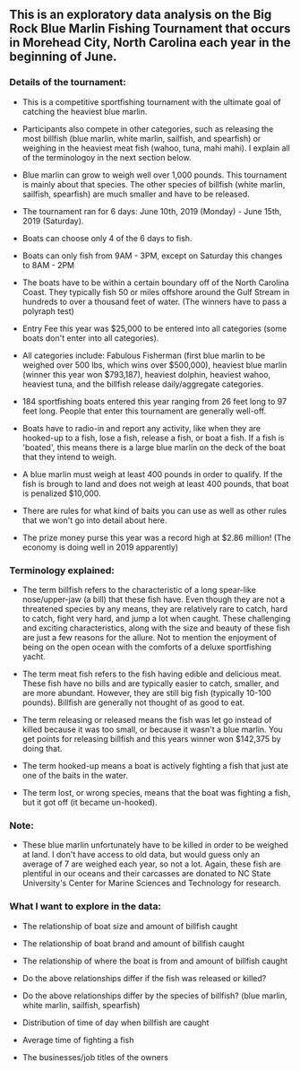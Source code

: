 ## This is an exploratory data analysis on the Big Rock Blue Marlin Fishing Tournament that occurs in Morehead City, North Carolina each year in the beginning of June.

### Details of the tournament:

- This is a competitive sportfishing tournament with the ultimate goal of catching the heaviest blue marlin.

- Participants also compete in other categories, such as releasing the most billfish (blue marlin, white marlin, sailfish, and spearfish) or weighing in the heaviest meat fish (wahoo, tuna, mahi mahi). I explain all of the terminologoy in the next section below. 

- Blue marlin can grow to weigh well over 1,000 pounds. This tournament is mainly about that species. The other species of billfish (white marlin, sailfish, spearfish) are much smaller and have to be released. 

- The tournament ran for 6 days: June 10th, 2019 (Monday) - June 15th, 2019 (Saturday).

- Boats can choose only 4 of the 6 days to fish.

- Boats can only fish from 9AM - 3PM, except on Saturday this changes to 8AM - 2PM

- The boats have to be within a certain boundary off of the North Carolina Coast. They typically fish 50 or miles offshore around the Gulf Stream in hundreds to over a thousand feet of water. (The winners have to pass a polyraph test)

- Entry Fee this year was $25,000 to be entered into all categories (some boats don't enter into all categories).

- All categories include: Fabulous Fisherman (first blue marlin to be weighed over 500 lbs, which wins over $500,000), heaviest blue marlin (winner this year won $793,187), heaviest dolphin, heaviest wahoo, heaviest tuna, and the billfish release daily/aggregate categories.

- 184 sportfishing boats entered this year ranging from 26 feet long to 97 feet long. People that enter this tournament are generally well-off.  

- Boats have to radio-in and report any activity, like when they are hooked-up to a fish, lose a fish, release a fish, or boat a fish. If a fish is 'boated', this means there is a large blue marlin on the deck of the boat that they intend to weigh. 

- A blue marlin must weigh at least 400 pounds in order to qualify. If the fish is brough to land and does not weigh at least 400 pounds, that boat is penalized $10,000. 

- There are rules for what kind of baits you can use as well as other rules that we won't go into detail about here. 

- The prize money purse this year was a record high at $2.86 million! (The economy is doing well in 2019 apparently)

### Terminology explained:

  - The term billfish refers to the characteristic of a long spear-like nose/upper-jaw (a bill) that these fish have. Even though they are not a threatened species by any means, they are relatively rare to catch, hard to catch, fight very hard, and jump a lot when caught. These challenging and exciting characteristics, along with the size and beauty of these fish are just a few reasons for the allure. Not to mention the enjoyment of being on the open ocean with the comforts of a deluxe sportfishing yacht. 

  - The term meat fish refers to the fish having edible and delicious meat. These fish have no bills and are typically easier to catch, smaller, and are more abundant. However, they are still big fish (typically 10-100 pounds). Billfish are generally not thought of as good to eat. 

  - The term releasing or released means the fish was let go instead of killed because it was too small, or because it wasn't a blue marlin. You get points for releasing billfish and this years winner won $142,375 by doing that. 
  
  - The term hooked-up means a boat is actively fighting a fish that just ate one of the baits in the water.
  
  - The term lost, or wrong species, means that the boat was fighting a fish, but it got off (it became un-hooked). 

### Note:

- These blue marlin unfortunately have to be killed in order to be weighed at land. I don't have access to old data, but would guess only an average of 7 are weighed each year, so not a lot. Again, these fish are plentiful in our oceans and their carcasses are donated to NC State University's Center for Marine Sciences and Technology for research. 

### What I want to explore in the data:

- The relationship of boat size and amount of billfish caught

- The relationship of boat brand and amount of billfish caught

- The relationship of where the boat is from and amount of billfish caught

- Do the above relationships differ if the fish was released or killed? 

- Do the above relationships differ by the species of billfish? (blue marlin, white marlin, sailfish, spearfish)

- Distribution of time of day when billfish are caught

- Average time of fighting a fish 

- The businesses/job titles of the owners 

